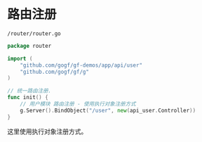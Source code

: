 # 路由注册
`/router/router.go`
```go
package router

import (
    "github.com/gogf/gf-demos/app/api/user"
    "github.com/gogf/gf/g"
)

// 统一路由注册.
func init() {
    // 用户模块 路由注册 - 使用执行对象注册方式
    g.Server().BindObject("/user", new(api_user.Controller))
}
```

这里使用执行对象注册方式。